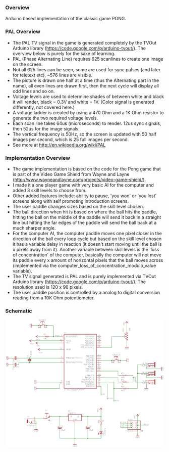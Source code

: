 ### Overview 
Arduino based implementation of the classic game PONG.

### PAL Overview
- The PAL TV signal in the game is generated completely by the TVOut Arduino library (https://code.google.com/p/arduino-tvout/). The overview below is purely for the sake of learning.
- PAL (Phase Alternating Line) requires 625 scanlines to create one image on the screen.
- Not all 625 lines can be seen, some are used for sync pulses (and later for teletext etc), ~576 lines are visible.
- The picture is drawn one half at a time (thus the Alternating part in the name), all even lines are drawn first, then the next cycle will display all odd lines and so on. 
- Voltage levels are used to determine shades of between white and black it will render, black = 0.3V and white = 1V. (Color signal is generated differently, not covered here.)
- A voltage ladder is created by using a 470 Ohm and a 1K Ohm resistor to generate the two required voltage levels.
- Each scan line takes 64us (microseconds) to render. 12us sync signals, then 52us for the image signals.
- The vertical frequency is 50Hz, so the screen is updated with 50 half images per second, which is 25 full images per second. 
- See more at http://en.wikipedia.org/wiki/PAL

### Implementation Overview
- The game implementation is based on the code for the Pong game that is part of the Video Game Shield from Wayne and Layne (http://www.wayneandlayne.com/projects/video-game-shield/).
- I made it a one player game with very basic AI for the computer and added 3 skill levels to choose from.
- Other added features include: ability to pause, 'you won' or 'you lost' screens along with self promoting introduction screens.
- The user paddle changes sizes based on the skill level chosen.
- The ball direction when hit is based on where the ball hits the paddle, hitting the ball on the middle of the paddle will send it back in a straight line but hitting the far edges of the paddle will send the ball back at a much sharper angle.
- For the computer AI, the computer paddle moves one pixel closer in the direction of the ball every loop cycle but based on the skill level chosen it has a variable delay in reaction (it doesn't start moving until the ball is x pixels away from it). Another variable between skill levels is the 'loss of concentration' of the computer, basically the computer will not move its paddle every x amount of horizontal pixels that the ball moves across (implemented via the computer_loss_of_concentration_modulo_value variable).
- The TV signal generated is PAL and is purely implemented via TVOut Arduino library (https://code.google.com/p/arduino-tvout/). The resolution used is 120 x 96 pixels.
- The user paddle position is controlled by a analog to digital conversion reading from a 10K Ohm potentiometer.

### Schematic
![Schematic](https://raw.githubusercontent.com/darkosancanin/avr_pong/master/images/schematic.PNG)
